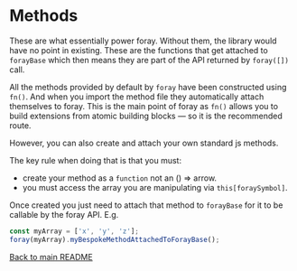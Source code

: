 # Methods

These are what essentially power foray. Without them, the library would have no point in existing. These are the functions that get attached to `forayBase` which then means they are part of the API returned by `foray([])` call.

All the methods provided by default by `foray` have been constructed using `fn()`. And when you import the method file they automatically attach themselves to foray. This is the main point of foray as `fn()` allows you to build extensions from atomic building blocks — so it is the recommended route.

However, you can also create and attach your own standard js methods.

The key rule when doing that is that you must:

- create your method as a `function` not an () => arrow.
- you must access the array you are manipulating via `this[foraySymbol]`.

Once created you just need to attach that method to `forayBase` for it to be callable by the foray API. E.g.

```javascript
const myArray = ['x', 'y', 'z'];
foray(myArray).myBespokeMethodAttachedToForayBase();
```

[Back to main README](../../../readme.md)
